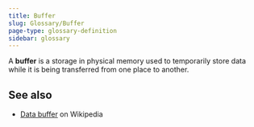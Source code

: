 ```yaml
---
title: Buffer
slug: Glossary/Buffer
page-type: glossary-definition
sidebar: glossary
---
```


A **buffer** is a storage in physical memory used to temporarily store data while it is being transferred from one place to another.

## See also

- [Data buffer](https://en.wikipedia.org/wiki/Data_buffer) on Wikipedia

